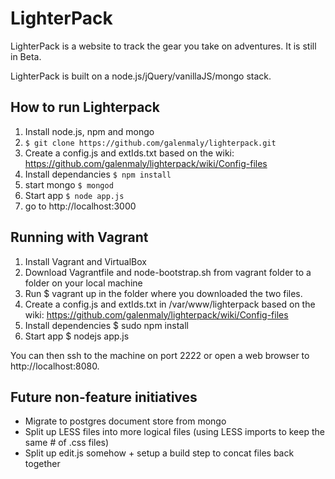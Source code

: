 LighterPack
===========
LighterPack is a website to track the gear you take on adventures. It is still in Beta.

LighterPack is built on a node.js/jQuery/vanillaJS/mongo stack.

How to run Lighterpack
-----------

1. Install node.js, npm and mongo
2. ```$ git clone https://github.com/galenmaly/lighterpack.git```
3. Create a config.js and extIds.txt based on the wiki: https://github.com/galenmaly/lighterpack/wiki/Config-files
4. Install dependancies ```$ npm install```
5. start mongo ```$ mongod```
6. Start app ```$ node app.js```
7. go to http://localhost:3000

Running with Vagrant
-----------

1. Install Vagrant and VirtualBox
2. Download Vagrantfile and node-bootstrap.sh from vagrant folder to a folder on your local machine
3. Run $ vagrant up in the folder where you downloaded the two files.
4. Create a config.js and extIds.txt in /var/www/lighterpack based on the wiki: https://github.com/galenmaly/lighterpack/wiki/Config-files
5. Install dependencies $ sudo npm install
6. Start app $ nodejs app.js

You can then ssh to the machine on port 2222 or open a web browser to http://localhost:8080.

Future non-feature initiatives
-----------
- Migrate to postgres document store from mongo
- Split up LESS files into more logical files (using LESS imports to keep the same # of .css files)
- Split up edit.js somehow + setup a build step to concat files back together
